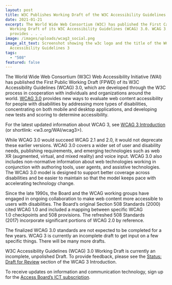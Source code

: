 ```yaml
---
layout: post
title: W3C Publishes Working Draft of the W3C Accessibility Guidelines (WCAG) 3.0
date: 2021-01-21
excerpt: The World Wide Web Consortium (W3C) has published the First Call Public
  Working Draft of its W3C Accessibility Guidelines (WCAG) 3.0. WCAG 3.0
  provides . . .
image: /images/uploads/wcag3_social.png
image_alt_text: Screenshot showing the w3c logo and the title of the WCAG 3 W3C
  Accessibility Guidelines 3
tags:
  - "508"
featured: false
---
```

The World Wide Web Consortium (W3C) Web Accessibility Initiative (WAI) has published the First Public Working Draft (FPWD) of its W3C Accessibility Guidelines (WCAG) 3.0, which are developed through the W3C process in cooperation with individuals and organizations around the world. [WCAG 3.0](http://www.w3.org/TR/wcag3) provides new ways to evaluate web content accessibility for people with disabilities by addressing more types of disabilities, concentrating on both mobile and desktop applications, and developing new tests and scoring to determine accessibility. 

For the latest updated information about WCAG 3, see [WCAG 3 Introduction](http://w3.org/WAI/standards-guidelines/wcag/wcag3-intro) (or shortlink: <w3.org/WAI/wcag3>).

While WCAG 3.0 would succeed WCAG 2.1 and 2.0, it would not deprecate these earlier versions. WCAG 3.0 covers a wider set of user and disability needs, publishing requirements, and emerging technologies such as web XR (augmented, virtual, and mixed reality) and voice input. WCAG 3.0 also includes non-normative information about web technologies working in conjunction with authoring tools, user agents, and assistive technologies. The WCAG 3.0 model is designed to support better coverage across disabilities and be easier to maintain so that the model keeps pace with accelerating technology change.

Since the late 1990s, the Board and the WCAG working groups have engaged in ongoing collaboration to make web content more accessible to users with disabilities. The Board’s original Section 508 Standards (2000) cited WCAG 1.0 and included a mapping between specific WCAG 1.0 checkpoints and 508 provisions. The refreshed 508 Standards (2017) incorporate significant portions of WCAG 2.0 by reference. 

The finalized WCAG 3.0 standards are not expected to be completed for a few years.  WCAG 3 is currently an incomplete draft to get input on a few specific things. There will be many more drafts.

W3C Accessibility Guidelines (WCAG) 3.0 Working Draft is currently an incomplete, unpolished Draft. To provide feedback, please see the [Status: Draft for Review](
https://www.w3.org/WAI/standards-guidelines/wcag/wcag3-intro/#status-draft-for-review) section of the WCAG 3 Introduction.

To receive updates on information and communication technology, sign up for the [Access Board’s ICT subscription](https://public.govdelivery.com/accounts/USACCESS/subscriber/new?topic_id=USACCESS_3).
